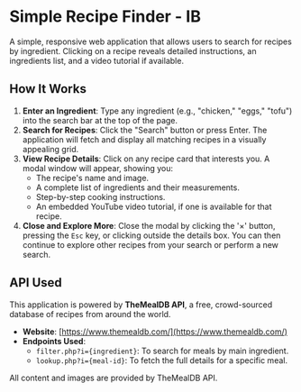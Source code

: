 # Simple Recipe Finder - IB

A simple, responsive web application that allows users to search for recipes by ingredient. Clicking on a recipe reveals detailed instructions, an ingredients list, and a video tutorial if available.

## How It Works

1.  **Enter an Ingredient**: Type any ingredient (e.g., "chicken," "eggs," "tofu") into the search bar at the top of the page.
2.  **Search for Recipes**: Click the "Search" button or press Enter. The application will fetch and display all matching recipes in a visually appealing grid.
3.  **View Recipe Details**: Click on any recipe card that interests you. A modal window will appear, showing you:
    - The recipe's name and image.
    - A complete list of ingredients and their measurements.
    - Step-by-step cooking instructions.
    - An embedded YouTube video tutorial, if one is available for that recipe.
4.  **Close and Explore More**: Close the modal by clicking the '×' button, pressing the `Esc` key, or clicking outside the details box. You can then continue to explore other recipes from your search or perform a new search.

## API Used

This application is powered by **TheMealDB API**, a free, crowd-sourced database of recipes from around the world.

-   **Website**: [https://www.themealdb.com/](https://www.themealdb.com/)
-   **Endpoints Used**:
    -   `filter.php?i={ingredient}`: To search for meals by main ingredient.
    -   `lookup.php?i={meal-id}`: To fetch the full details for a specific meal.

All content and images are provided by TheMealDB API.
